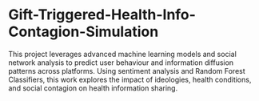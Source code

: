 # Gift-Triggered-Health-Info-Contagion-Simulation
This project leverages advanced machine learning models and social network analysis to predict user behaviour and information diffusion patterns across platforms. Using sentiment analysis and Random Forest Classifiers, this work explores the impact of ideologies, health conditions, and social contagion on health information sharing.
